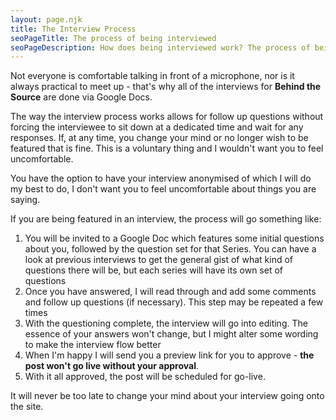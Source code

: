 ```yaml
---
layout: page.njk
title: The Interview Process
seoPageTitle: The process of being interviewed
seoPageDescription: How does being interviewed work? The process of being interviewed is entirely done by Google Docs, so you can do it when you feel comforatable
---
```


Not everyone is comfortable talking in front of a microphone, nor is it always practical to meet up - that's why all of the interviews for **Behind the Source** are done via Google Docs.

The way the interview process works allows for follow up questions without forcing the interviewee to sit down at a dedicated time and wait for any responses. If, at any time, you change your mind or no longer wish to be featured that is fine. This is a voluntary thing and I wouldn't want you to feel uncomfortable.

You have the option to have your interview anonymised of which I will do my best to do, I don't want you to feel uncomfortable about things you are saying.

If you are being featured in an interview, the process will go something like:

1. You will be invited to a Google Doc which features some initial questions about you, followed by the question set for that Series. You can have a look at previous interviews to get the general gist of what kind of questions there will be, but each series will have its own set of questions
1. Once you have answered, I will read through and add some comments and follow up questions (if necessary). This step may be repeated a few times
1. With the questioning complete, the interview will go into editing. The essence of your answers won't change, but I might alter some wording to make the interview flow better
1. When I'm happy I will send you a preview link for you to approve - **the post won't go live without your approval**.
1. With it all approved, the post will be scheduled for go-live.

It will never be too late to change your mind about your interview going onto the site.
